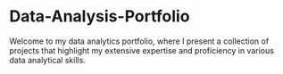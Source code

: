 # Data-Analysis-Portfolio
Welcome to my data analytics portfolio, where I present a collection of projects that highlight my extensive expertise and proficiency in various data analytical skills. 
